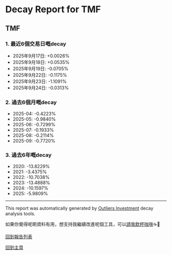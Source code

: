 # Decay Report for TMF

## TMF

### 1. 最近6個交易日嘅decay

- 2025年9月17日: +0.0026%
- 2025年9月18日: +0.0535%
- 2025年9月19日: -0.0705%
- 2025年9月22日: -0.1175%
- 2025年9月23日: -1.1091%
- 2025年9月24日: -0.0313%

### 2. 過去6個月嘅decay

- 2025-04: -0.4223%
- 2025-05: -0.9840%
- 2025-06: -0.7299%
- 2025-07: -0.1933%
- 2025-08: -0.2114%
- 2025-09: -0.7720%

### 3. 過去6年嘅decay

- 2020: -13.8229%
- 2021: -3.4375%
- 2022: -10.7038%
- 2023: -13.4888%
- 2024: -10.1597%
- 2025: -5.9809%

------------------------------
This report was automatically generated by [Outliers Investment](https://outliersecon.github.io/Outliers-Investment/) decay analysis tools.

如果你覺得呢啲資料有用，想支持我繼續改進呢個工具，可以[請我飲杯咖啡](https://buymeacoffee.com/outliersecon)☕🙏

[回到報告列表](https://outliersecon.github.io/Outliers-Investment/reports/reports_public)

[回到主頁](https://outliersecon.github.io/Outliers-Investment/)